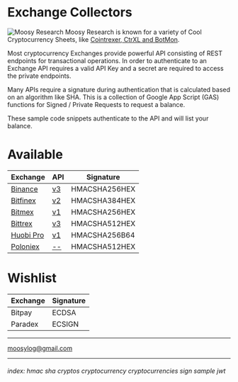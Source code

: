 # Exchange Collectors

![Moosy Research](https://sites.google.com/site/moosyresearch/_/rsrc/1511269486745/projects/cryptos/doc/logo.png)
Moosy Research is known for a variety of Cool Cryptocurrency Sheets, like [Cointrexer, CtrXL and BotMon](https://sites.google.com/site/moosyresearch/projects/cryptos).

Most cryptocurrency Exchanges provide powerful API consisting of REST endpoints for transactional operations.
In order to authenticate to an Exchange API requires a valid API Key and a secret are required to access the private endpoints.

Many APIs require a signature during authentication that is calculated based on an algorithm like SHA.
This is a collection of Google App Script (GAS) functions for Signed / Private Requests to request a balance.

These sample code snippets authenticate to the API and will list your balance.


# Available

Exchange   | API| Signature      
---------- | ---| ---------     
[Binance](https://github.com/moosylog/exchange_collectors/blob/master/binance.gs)    | [v3](https://github.com/binance-exchange/binance-official-api-docs/blob/master/rest-api.md) | HMACSHA256HEX | 
[Bitfinex](https://github.com/moosylog/exchange_collectors/blob/master/bitfinex.gs)   | [v2](https://docs.bitfinex.com/docs/introduction) | HMACSHA384HEX 
[Bitmex](https://github.com/moosylog/exchange_collectors/blob/master/bitmex.gs)     | [v1](https://www.bitmex.com/app/apiOverview) | HMACSHA256HEX 
[Bittrex](https://github.com/moosylog/exchange_collectors/blob/master/bittrex.gs)    | [v3](https://bittrex.github.io/api) | HMACSHA512HEX 
[Huobi Pro](https://github.com/moosylog/exchange_collectors/blob/master/huobi.gs)  | [v1](https://github.com/huobiapi/API_Docs_en) | HMACSHA256B64 
[Poloniex](https://github.com/moosylog/exchange_collectors/blob/master/poloniex.gs)  | [--](https://docs.poloniex.com) | HMACSHA512HEX 



# Wishlist

Exchange     | Signature
------------ | -------------
Bitpay       | ECDSA  
Paradex      | ECSIGN 



***

moosylog@gmail.com

***

###### index: hmac sha cryptos cryptocurrency cryptocurrencies sign sample jwt 
